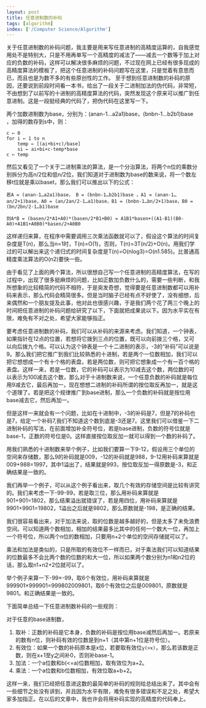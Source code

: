 ```yaml
---
layout: post
title: 任意进制数的补码
tags: [algorithm]
index: ['/Computer Science/Algorithm']
---
```


关于任意进制数的补码问题，我主要是用来写任意进制的高精度运算的，自我感觉用处不是特别大，只是不用再单写一个高精度的减法了——减去一个数等于加上对应的负数的补码，这样可以解决很多麻烦的问题，不过现在网上已经有很多现成的高精度算法的模板了，把这个任意进制的补码问题写在这里，只是觉着有意思而已，而且也是为数不多的有些原创性的工作。
至于想到任意进制数的补码的原因，还要说到前段时间看一本书，给出了一段关于二进制加法的伪代码，非常短，不由想到了以前写的十进制的高精度算法的代码，突然发现这个原来可以推广到任意进制。这是一段挺经典的代码了，把伪代码在这里写一下。

两个加数进制数为base，分别为：(anan-1…a2a1)base，(bnbn-1…b2b1)base ，加得的数存到s中，则：

```
c ← 0
for i ← 1 to n
	temp ← [(ai+bi+c)/base]
	si ← ai+bi+c-temp*base
c ← temp
```

然后又看见了一个关于二进制乘法的算法，是一个分治算法，将两个n位的乘数分别拆分为高n/2位和低n/2位，我们知道对于进制数为base的数来说，将一个数左移t位就是乘以baset，那么我们可以推出以下的公式：

```
若A = (anan-1…a2a1)base， B = (bnbn-1…b2b1)base ，A1 = (anan-1…an/2+1)base，A0 = (an/2an/2-1…a1)base，B1 = (bnbn-1…bn/2+1)base，B0 = (bn/2bn/2-1…b1)base

则A*B = (basen/2*A1+A0)*(basen/2*B1+B0) = A1B1*basen+((A1-B1)(B0-A0)+A1B1+A0B0)*basen/2+A0B0
```

这样递归来算，在程序中需要调用三次乘法函数就可以了，假设这个算法的时间复杂度是T(n)，那么当n=1时，T(n)=O(1)，否则，T(n)=3T(n/2)+O(n)。用我们学过的可以解出来这个递归式的时间复杂度是T(n)=O(nlog3)=O(n1.585)。比普通高精度乘法算法的O(n2)要快一些。

由于看见了上面的两个算法，所以很想自己写一个任意进制的高精度算法，在写的过程中，出现了很多挺麻烦的问题，比如正数加负数什么的，需要一些判断，和我所想象的比较精简的代码不相符，于是突发奇想，觉得要是任意进制数都可以用补码来表示，那么代码会精简很多。但是当时脑子已经有点不好使了，没有细想，后来偶然和一个朋友提及此事，他对此也很感兴趣，于是我们两个花了两三个晚上的时间把任意进制的补码问题给研究了以下，下面就把成果说以下。因为水平实在有限，难免有不对之处，希望大家能够指正。

要考虑任意进制数的补码，我们可以从补码的来源来考虑。我们知道，一个钟表，如果指针在12点的位置，若想将它拨到三点的位置，既可以向前拨三个格，又可以向后拨九个格。可以认为这个钟表是一个十二进制的表示，-3的“补码”可以说是9。那么我们把它推广到我们比较熟悉的十进制，若是两个一位数相加，我们可以把它想想成一个有十个格的表盘，若是两位数，则可把它想象成一个有一百个格的表盘。这样一来，若是一位数，它的补码可以表示为10减去这个数，两位数的可以表示为100减去这个数，那么对于十进制数来说，一个任意负数的补码就是每位用9减去它，最后再加一，现在想想二进制的补码所谓的按位取反再加一，就是这个道理了。若是把这个规律推广到base进制，那么一个负数的补码就是按位用base减去它，然后再加一。

但是这样一来就会有一个问题，比如在十进制中，-3的补码是7，但是7的补码也是7，给定一个补码7,我们不知道这个数到底是-3还是7。这里我们可以借鉴一下二进制补码的写法，在前面增加补全符号位，若是base进制，负数的符号位就是base-1，正数的符号位是0。这样直接按位取反加一就可以得到一个数的补码了。

用我们熟悉的十进制数来举个例子，比如我们要算一下9-12，假设用三个单位的空间来存储数，那么9的补码就是009，-12的补码就是988，9-12用补码来算就是009+988=1997，其中1溢出了，结果就是993，按位取反加一得原数是-3，和正确结果是一致的。

我们再举一个例子，可以从这个例子看出来，取几个有效的存储空间是比较有讲究的。我们来考虑一下-99-99，若是取三位，那么用补码来算就是901+901=1802，那么结果溢出就错误了，若是用四位，用补码来算就是9901+9901=19802，1溢出之后就是9802，那么原数就是-198，是正确的结果。

我们很容易看出来，对于加法来说，取的位数是越多越好的，但是太多了未免浪费空间。可以知道两个数相加，相加的结果最多比其中的任何一个数大一位，再加上一个符号位，所以两个n位的数相加，只要用n+2个单位的空间存储就可以了。

乘法和加法是类似的，只是所取的有效位不一样而已，对于乘法我们可以知道结果的位数最多不会比两个数的位数的和大一位，所以如果两个数分别为n1和n2位的话，那么取n1+n2+2位就可以了。

举个例子来算一下-99×-99，取6个有效位，用补码来算就是999901×999901=999802009801，取6个有效位之后是009801，原数就是9801。和正确结果是一致的。

下面简单总结一下任意进制数补码的一些规则：

对于任意的base进制数，

1. 取补：正数的补码是它本身，负数的补码是按位用base减然后再加一。若原来的数有n位，则补码有效的位数是到n+1（其中第n+1位是符号位）。
2. 有效位：如果一个数的补码原本是x位，若要取有效位`y(>x)`，那么若该数是正数，则在x+1至y之间补0，否则补base-1。
3. 加法：一个a位数和b(<=a)位数相加，取有效位为a+2。
4. 乘法：一个a位数和b位数相加，有效位取a+b+2。

这样一来，我们已经把任意进这数的最简单的补码的规则给总结出来了。其中会有一些细节之处没有讲到，并且因为水平有限，难免有很多错误和不足之处，希望大家多加指正。在以后的文章中，我也许会将用补码实现的高精度的代码奉上。
